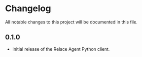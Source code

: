 # Changelog

All notable changes to this project will be documented in this file.

## 0.1.0

- Initial release of the Relace Agent Python client.

